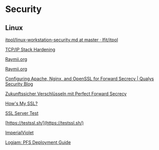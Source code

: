 # Security

## Linux

[itpol/linux-workstation-security.md at master · lfit/itpol](https://github.com/lfit/itpol/blob/master/linux-workstation-security.md)

[TCP/IP Stack Hardening](https://cromwell-intl.com/cybersecurity/stack-hardening.html)

[](https://blog.cloudflare.com/ocsp-stapling-how-cloudflare-just-made-ssl-30/)

[Raymii.org](https://raymii.org/s/articles/HTTP_Public_Key_Pinning_Extension_HPKP.html)

[Raymii.org](https://raymii.org/s/articles/HTTP_Public_Key_Pinning_Extension_HPKP.html)

[Configuring Apache, Nginx, and OpenSSL for Forward Secrecy | Qualys Security Blog](https://community.qualys.com/blogs/securitylabs/2013/08/05/configuring-apache-nginx-and-openssl-for-forward-secrecy)

[Zukunftssicher Verschlüsseln mit Perfect Forward Secrecy](https://www.heise.de/security/artikel/Zukunftssicher-Verschluesseln-mit-Perfect-Forward-Secrecy-1923800.html)

[How's My SSL?](https://www.howsmyssl.com/)

[SSL Server Test](https://www.ssllabs.com/ssltest)

[https://testssl.sh/](https://testssl.sh/)

[ImperialViolet](https://www.imperialviolet.org/2010/06/25/overclocking-ssl.html)

[](https://insouciant.org/tech/ssl-performance-case-study/)

[Logjam: PFS Deployment Guide](https://weakdh.org/sysadmin.html)
